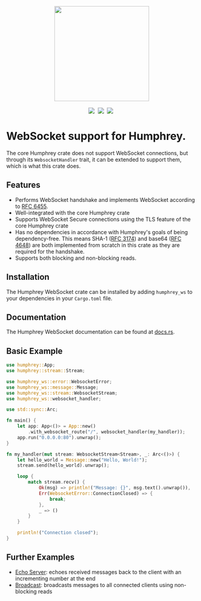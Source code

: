 <p align="center">
  <img src="https://raw.githubusercontent.com/w-henderson/Humphrey/master/assets/logo.png" width=250><br><br>
  <img src="https://img.shields.io/badge/language-rust-b07858?style=for-the-badge&logo=rust" style="margin-right:5px">
  <img src="https://img.shields.io/github/workflow/status/w-henderson/Humphrey/CI?style=for-the-badge" style="margin-right:5px">
  <img src="https://img.shields.io/crates/v/humphrey-ws?style=for-the-badge" style="margin-right:5px">
</p>

# WebSocket support for Humphrey.
The core Humphrey crate does not support WebSocket connections, but through its `WebsocketHandler` trait, it can be extended to support them, which is what this crate does.

## Features
- Performs WebSocket handshake and implements WebSocket according to [RFC 6455](https://datatracker.ietf.org/doc/html/rfc6455).
- Well-integrated with the core Humphrey crate
- Supports WebSocket Secure connections using the TLS feature of the core Humphrey crate
- Has no dependencies in accordance with Humphrey's goals of being dependency-free. This means SHA-1 ([RFC 3174](https://datatracker.ietf.org/doc/html/rfc3174)) and base64 ([RFC 4648](https://datatracker.ietf.org/doc/html/rfc4648)) are both implemented from scratch in this crate as they are required for the handshake.
- Supports both blocking and non-blocking reads.

## Installation
The Humphrey WebSocket crate can be installed by adding `humphrey_ws` to your dependencies in your `Cargo.toml` file.

## Documentation
The Humphrey WebSocket documentation can be found at [docs.rs](https://docs.rs/humphrey-ws/).

## Basic Example
```rs
use humphrey::App;
use humphrey::stream::Stream;

use humphrey_ws::error::WebsocketError;
use humphrey_ws::message::Message;
use humphrey_ws::stream::WebsocketStream;
use humphrey_ws::websocket_handler;

use std::sync::Arc;

fn main() {
    let app: App<()> = App::new()
        .with_websocket_route("/", websocket_handler(my_handler));
    app.run("0.0.0.0:80").unwrap();
}

fn my_handler(mut stream: WebsocketStream<Stream>, _: Arc<()>) {
    let hello_world = Message::new("Hello, World!");
    stream.send(hello_world).unwrap();

    loop {
        match stream.recv() {
            Ok(msg) => println!("Message: {}", msg.text().unwrap()),
            Err(WebsocketError::ConnectionClosed) => {
                break;
            },
            _ => ()
        }
    }

    println!("Connection closed");
}
```

## Further Examples
- [Echo Server](https://github.com/w-henderson/Humphrey/tree/master/examples/websocket): echoes received messages back to the client with an incrementing number at the end
- [Broadcast](https://github.com/w-henderson/Humphrey/tree/master/examples/broadcast): broadcasts messages to all connected clients using non-blocking reads